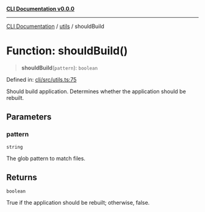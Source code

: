 [**CLI Documentation v0.0.0**](../../README.md)

***

[CLI Documentation](../../modules.md) / [utils](../README.md) / shouldBuild

# Function: shouldBuild()

> **shouldBuild**(`pattern`): `boolean`

Defined in: [cli/src/utils.ts:75](https://github.com/stonemjs/cli/blob/9e518a2b8256b5ebc9e0e69a80ac84eb1fb59bf9/src/utils.ts#L75)

Should build application.
Determines whether the application should be rebuilt.

## Parameters

### pattern

`string`

The glob pattern to match files.

## Returns

`boolean`

True if the application should be rebuilt; otherwise, false.
